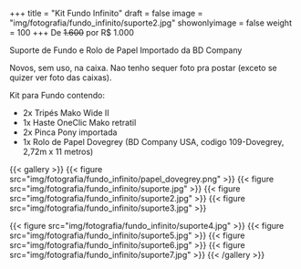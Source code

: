 +++
title = "Kit Fundo Infinito"
draft = false
image = "img/fotografia/fundo_infinito/suporte2.jpg"
showonlyimage = false
weight = 100
+++
De ~~1.600~~ por <span class="price">R$ 1.000</span>

Suporte de Fundo e Rolo de Papel Importado da BD Company
<!--more-->

Novos, sem uso, na caixa. Nao tenho sequer foto pra postar (exceto se quizer ver foto das caixas).

Kit para Fundo contendo:

- 2x Tripés Mako Wide II
- 1x Haste OneClic Mako retratil
- 2x Pinca Pony importada
- 1x Rolo de Papel Dovegrey (BD Company USA, codigo 109-Dovegrey, 2,72m x 11 metros)

{{< gallery >}}
{{< figure src="img/fotografia/fundo_infinito/papel_dovegrey.png" >}}
{{< figure src="img/fotografia/fundo_infinito/suporte.jpg" >}}
{{< figure src="img/fotografia/fundo_infinito/suporte2.jpg" >}}
{{< figure src="img/fotografia/fundo_infinito/suporte3.jpg" >}}

{{< figure src="img/fotografia/fundo_infinito/suporte4.jpg" >}}
{{< figure src="img/fotografia/fundo_infinito/suporte5.jpg" >}}
{{< figure src="img/fotografia/fundo_infinito/suporte6.jpg" >}}
{{< figure src="img/fotografia/fundo_infinito/suporte7.jpg" >}}
{{< /gallery >}}